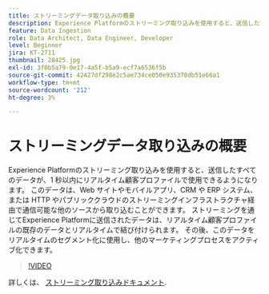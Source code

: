 ```yaml
---
title: ストリーミングデータ取り込みの概要
description: Experience Platformのストリーミング取り込みを使用すると、送信したすべてのデータが、1 秒以内にリアルタイム顧客プロファイルで使用できるようになります。 このデータは、Web サイトやモバイルアプリ、CRM や ERP システム、または HTTP やパブリッククラウドのストリーミングインフラストラクチャ経由で通信可能な他のソースから取り込むことができます。 ストリーミングを通じてExperience Platformに送信されたデータは、リアルタイム顧客プロファイルの既存のデータとリアルタイムで結び付けられます。 その後、このデータをリアルタイムのセグメント化に使用し、他のマーケティングプロセスをアクティブ化できます。
feature: Data Ingestion
role: Data Architect, Data Engineer, Developer
level: Beginner
jira: KT-2711
thumbnail: 28425.jpg
exl-id: 3f0b5a79-0e17-4a5f-b5a9-ecf7a6536f5b
source-git-commit: 42427df298e2c5ae734ce050e935378db51e66a1
workflow-type: tm+mt
source-wordcount: '212'
ht-degree: 3%

---
```


# ストリーミングデータ取り込みの概要

Experience Platformのストリーミング取り込みを使用すると、送信したすべてのデータが、1 秒以内にリアルタイム顧客プロファイルで使用できるようになります。 このデータは、Web サイトやモバイルアプリ、CRM や ERP システム、または HTTP やパブリッククラウドのストリーミングインフラストラクチャ経由で通信可能な他のソースから取り込むことができます。 ストリーミングを通じてExperience Platformに送信されたデータは、リアルタイム顧客プロファイルの既存のデータとリアルタイムで結び付けられます。 その後、このデータをリアルタイムのセグメント化に使用し、他のマーケティングプロセスをアクティブ化できます。

>[!VIDEO](https://video.tv.adobe.com/v/28425?quality=12&learn=on)

詳しくは、 [ストリーミング取り込みドキュメント](https://experienceleague.adobe.com/docs/experience-platform/ingestion/streaming/overview.html?lang=ja).
